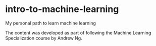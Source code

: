 # intro-to-machine-learning
My personal path to learn machine learning

The content was developed as part of following the Machine Learning Specialization course by Andrew Ng.
